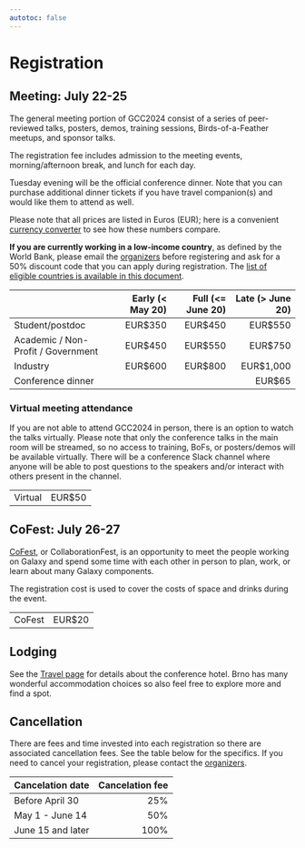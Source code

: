 ```yaml
---
autotoc: false
---
```


<slot name="/events/gcc2024/header" />


# Registration


## Meeting: July 22-25

The general meeting portion of GCC2024 consist of a series of peer-reviewed
talks, posters, demos, training sessions, Birds-of-a-Feather meetups, and sponsor talks.

The registration fee includes admission to the meeting events, morning/afternoon
break, and lunch for each day.

Tuesday evening will be the official conference dinner. Note that you can
purchase additional dinner tickets if you have travel companion(s) and would
like them to attend as well.

Please note that all prices are listed in Euros (EUR); here is a
convenient [currency
converter](https://www.oanda.com/currency-converter/en/?from=EUR&to=USD&amount=100)
to see how these numbers compare.

**If you are currently working in a low-income country**, as defined by the
World Bank, please email the [organizers](mailto:gcc2024-org@gaggle.email) before
registering and ask for a 50% discount code that you can apply during
registration. The [list of eligible countries is available in this
document](https://gxy-shared.s3.amazonaws.com/low-income-countries.pdf).

|                                    | Early (< May 20) | Full (<= June 20) | Late (> June 20) |
| --- | ---: | ---: | ---: |
| Student/postdoc                    | EUR$350 | EUR$450 | EUR$550   |
| Academic / Non-Profit / Government | EUR$450 | EUR$550 | EUR$750   |
| Industry                           | EUR$600 | EUR$800 | EUR$1,000 |
| Conference dinner                  |         |         | EUR$65    |


### Virtual meeting attendance

If you are not able to attend GCC2024 in person, there is an option to watch the
talks virtually. Please note that only the conference talks in the main room
will be streamed, so no access to training, BoFs, or posters/demos will be
available virtually. There will be a conference Slack channel where anyone will
be able to post questions to the speakers and/or interact with others present in
the channel.

|     |      |
| --- | ---: |
| Virtual    | EUR$50 |

## CoFest: July 26-27

[CoFest](/events/gcc2024/cofest/), or CollaborationFest, is an opportunity to
meet the people working on Galaxy and spend some time with each other in person
to plan, work, or learn about many Galaxy components.

The registration cost is used to cover the costs of space and drinks during the
event.

|        |        |
| --- | ---: |
| CoFest | EUR$20 |

## Lodging

See the [Travel page](/events/gcc2024/travel/) for details about the conference
hotel. Brno has many wonderful accommodation choices so also feel free to
explore more and find a spot.

## Cancellation

There are fees and time invested into each registration so there are associated
cancellation fees. See the table below for the specifics. If you need to cancel
your registration, please contact the
[organizers](mailto:gcc2024-org@gaggle.email).

| Cancelation date         | Cancelation fee |
| ------------------------ | --------------: |
| Before April 30          | 25%             |
| May 1 - June 14          | 50%             |
| June 15 and later        | 100%            |
